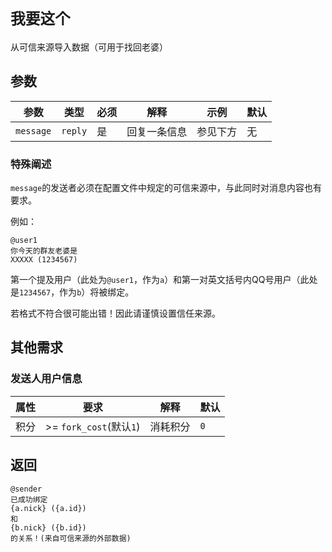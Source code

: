 <!--
 Copyright (C) 2024 originalFactor
 
 This file is part of QwenBotQ.
 
 QwenBotQ is free software: you can redistribute it and/or modify
 it under the terms of the GNU General Public License as published by
 the Free Software Foundation, either version 3 of the License, or
 (at your option) any later version.
 
 QwenBotQ is distributed in the hope that it will be useful,
 but WITHOUT ANY WARRANTY; without even the implied warranty of
 MERCHANTABILITY or FITNESS FOR A PARTICULAR PURPOSE.  See the
 GNU General Public License for more details.
 
 You should have received a copy of the GNU General Public License
 along with QwenBotQ.  If not, see <https://www.gnu.org/licenses/>.
-->

# `我要这个`

从可信来源导入数据（可用于找回老婆）

## 参数
| 参数      | 类型    | 必须 | 解释         | 示例     | 默认 |
|-----------|---------|------|--------------|----------|------|
| `message` | `reply` |  是  | 回复一条信息 | 参见下方 | 无   |

### 特殊阐述

`message`的发送者必须在配置文件中规定的可信来源中，与此同时对消息内容也有要求。

例如：
```
@user1
你今天的群友老婆是
XXXXX (1234567)
```

第一个提及用户（此处为`@user1`，作为`a`）和第一对英文括号内QQ号用户（此处是`1234567`，作为`b`）将被绑定。

若格式不符合很可能出错！因此请谨慎设置信任来源。

## 其他需求

### 发送人用户信息
| 属性 | 要求                    | 解释     | 默认 |
|------|-------------------------|----------|------|
| 积分 | >= `fork_cost`(默认`1`) | 消耗积分 | `0`  |

## 返回
```
@sender
已成功绑定
{a.nick} ({a.id})
和
{b.nick} ({b.id})
的关系！(来自可信来源的外部数据)
```